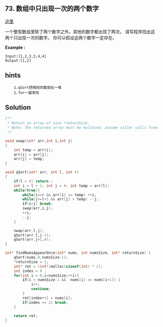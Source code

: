 ## 73. 数组中只出现一次的两个数字
[这里](https://www.acwing.com/problem/content/69/)

一个整型数组里除了两个数字之外，其他的数字都出现了两次。
请写程序找出这两个只出现一次的数字。
你可以假设这两个数字一定存在。

**Example :**
```
Input:[1,2,3,3,4,4]
Output:[1,2]
```
## hints
```
    1.qSort把相同的数放在一堆
    2.for一遍来找
```

## Solution
``` c
/**
 * Return an array of size *returnSize.
 * Note: The returned array must be malloced, assume caller calls free().
 */

void swap(int* arr,int i,int j)
{
    int temp = arr[i];
    arr[i] = arr[j];
    arr[j] = temp;
}

void qSort(int* arr, int l, int r)
{
    if(l > r) return ;
    int i = l + 1; int j = r; int temp = arr[l];
    while(true){
        while(i<=r && arr[i] <= temp) ++i;
        while(j>=l+1 && arr[j] > temp) --j;
        if(i>j) break;
        swap(arr,i,j);
        ++i;
        --j;
    }

    swap(arr,l,j);
    qSort(arr,l,j-1);
    qSort(arr,j+1,r);
}

int* findNumsAppearOnce(int* nums, int numsSize, int* returnSize) {
    qSort(nums,0,numsSize-1);
    *returnSize = 2;
    int* ret = (int*)malloc(sizeof(int) * 2);
    int index = 0 ;
    for(int i = 0;i<numsSize;++i){
        if(i < numsSize-1 &&  nums[i] == nums[i+1]) {
            i++;
            continue;
        }
        ret[index++] = nums[i];
        if(index == 2) break;
    }

    return ret;
}
```